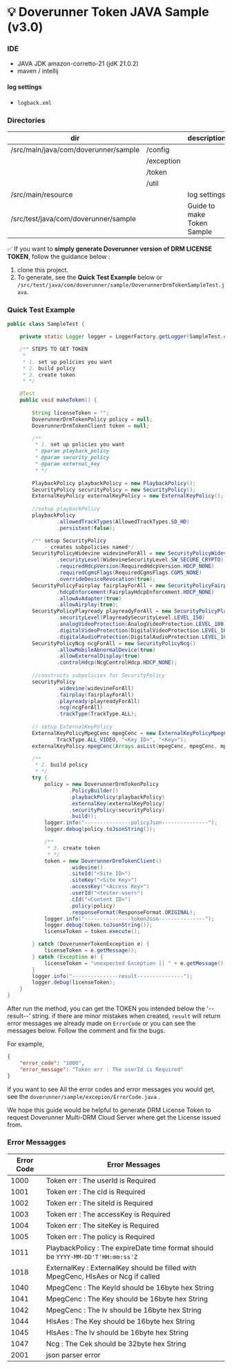 # :bulb: Doverunner Token JAVA Sample (v3.0)



### IDE

- JAVA JDK amazon-corretto-21  (jdK 21.0.2)
- maven / intellij



#### log settings

- `logback.xml`



### Directories

| dir                                  |            | description                |
|--------------------------------------| ---------- | -------------------------- |
| /src/main/java/com/doverunner/sample | /config    |                            |
|                                      | /exception |                            |
|                                      | /token     |                            |
|                                      | /util      |                            |
| /src/main/resource                   |            | log settings               |
| /src/test/java/com/doverunner/sample   |            | Guide to make Token Sample |

✅ If you want to **simply generate Doverunner version of DRM LICENSE TOKEN**, follow the guidance below :

1. clone this project.
2. To generate, see the **Quick Test Example** below or `/src/test/java/com/doverunner/sample/DoverunnerDrmTokenSampleTest.java`.





### Quick Test Example

```java
public class SampleTest {

    private static Logger logger = LoggerFactory.getLogger(SampleTest.class);

    /** STEPS TO GET TOKEN
     * 
     * 1. set up policies you want
     * 2. build policy
     * 3. create token
     * */

    @Test
    public void makeToken() {
        
        String licenseToken = "";
        DoverunnerDrmTokenPolicy policy = null;
        DoverunnerDrmTokenClient token = null;

        /**
         * 1. set up policies you want
         * @param playback_policy
         * @param security_policy
         * @param external_key
         * */
        
        PlaybackPolicy playbackPolicy = new PlaybackPolicy();
        SecurityPolicy securityPolicy = new SecurityPolicy();
        ExternalKeyPolicy externalKeyPolicy = new ExternalKeyPolicy();
        
        //setup playbackPolicy
        playbackPolicy
                .allowedTrackTypes(AllowedTrackTypes.SD_HD)
                .persistent(false);

        /** setup SecurityPolicy
            - creates subpolicies named*/
        SecurityPolicyWidevine widevineForAll = new SecurityPolicyWidevine()
                .securityLevel(WidevineSecurityLevel.SW_SECURE_CRYPTO)
                .requiredHdcpVersion(RequiredHdcpVersion.HDCP_NONE)
                .requiredCgmsFlags(RequiredCgmsFlags.CGMS_NONE)
                .overrideDeviceRevocation(true);
        SecurityPolicyFairplay fairplayForAll = new SecurityPolicyFairplay()
                .hdcpEnforcement(FairplayHdcpEnforcement.HDCP_NONE)
                .allowAvAdapter(true)
                .allowAirplay(true);
        SecurityPolicyPlayready playreadyForAll = new SecurityPolicyPlayready()
                .securityLevel(PlayreadySecurityLevel.LEVEL_150)
                .analogVideoProtection(AnalogVideoProtection.LEVEL_100)
                .digitalVideoProtection(DigitalVideoProtection.LEVEL_100)
                .digitalAudioProtection(DigitalAudioProtection.LEVEL_100);
        SecurityPolicyNcg ncgForAll = new SecurityPolicyNcg()
                .allowMobileAbnormalDevice(true)
                .allowExternalDisplay(true)
                .controlHdcp(NcgControlHdcp.HDCP_NONE);
        
        //constructs subpolicies for SecurityPolicy
        securityPolicy
                .widevine(widevineForAll)
                .fairplay(fairplayForAll)
                .playready(playreadyForAll)
                .ncg(ncgForAll)
                .trackType(TrackType.ALL);
     
        // setup ExternalKeyPolicy
        ExternalKeyPolicyMpegCenc mpegCenc = new ExternalKeyPolicyMpegCenc(
                TrackType.ALL_VIDEO, "<Key ID>", "<Key>");
        externalKeyPolicy.mpegCenc(Arrays.asList(mpegCenc, mpegCenc, mpegCenc));

        /**
         * 2. build policy
         * */
        try {
            policy = new DoverunnerDrmTokenPolicy
                    .PolicyBuilder()
                    .playbackPolicy(playbackPolicy)
                    .externalKey(externalKeyPolicy)
                    .securityPolicy(securityPolicy)
                    .build();
            logger.info("---------------policyJson---------------");
            logger.debug(policy.toJsonString());

            /**
             * 3. create token
             * */
            token = new DoverunnerDrmTokenClient()
                	.widevine()
                    .siteId("<Site ID>")
                    .siteKey("<Site Key>")
                    .accessKey("<Access Key>")
                    .userId("<tester-user>")
                	.cId("<Content ID>")
                    .policy(policy)
                    .responseFormat(ResponseFormat.ORIGINAL);
            logger.info("---------------tokenJson---------------");
            logger.debug(token.toJsonString());
            licenseToken = token.execute();

        } catch (DoverunnerTokenException e) {
            licenseToken = e.getMessage();
        } catch (Exception e) {
            licenseToken = "unexpected Exception || " + e.getMessage();
        }
        logger.info("---------------result---------------");
        logger.debug(licenseToken);
    }
}
```

After run the method, you can get the TOKEN you intended below the '--result--' string.  if there are minor mistakes when created, `result` will return error messages we already made on  `ErrorCode` or you can see the messages below. Follow the comment and fix the bugs. 

For example, 

```json
{
    "error_code": "1000",
    "error_message": "Token err : The userId is Required"
}
```

If you want to see All the error codes and error messages you would get, see the `doverunner/sample/excepion/ErrorCode.java` . 





We hope this guide would be helpful to generate DRM License Token to request Doverunner Multi-DRM Cloud Server where get the License issued from.







### Error Messagges

| Error Code | Error Messages                                               |
| ---------- | ------------------------------------------------------------ |
| 1000       | Token err : The userId is Required                           |
| 1001       | Token err : The cId is Required                              |
| 1002       | Token err : The siteId is Required                           |
| 1003       | Token err : The accessKey is Required                        |
| 1004       | Token err : The siteKey is Required                          |
| 1005       | Token err : The policy is Required                           |
| 1011       | PlaybackPolicy : The expireDate time format should be `YYYY-MM-DD'T'HH:mm:ss'Z` |
| 1018       | ExternalKey : ExternalKey should be filled with MpegCenc, HlsAes or Ncg if called |
| 1040       | MpegCenc : The KeyId should be 16byte hex String             |
| 1041       | MpegCenc : The Key should be 16byte hex String               |
| 1042       | MpegCenc : The Iv should be 16byte hex String                |
| 1044       | HlsAes : The Key should be 16byte hex String                 |
| 1045       | HlsAes : The Iv should be 16byte hex String                  |
| 1047       | Ncg : The Cek should be 32byte hex String                    |
| 2001       | json parser error                                            |

